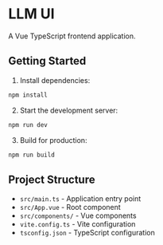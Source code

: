 # LLM UI

A Vue TypeScript frontend application.

## Getting Started

1. Install dependencies:

```bash
npm install
```

2. Start the development server:

```bash
npm run dev
```

3. Build for production:

```bash
npm run build
```

## Project Structure

- `src/main.ts` - Application entry point
- `src/App.vue` - Root component
- `src/components/` - Vue components
- `vite.config.ts` - Vite configuration
- `tsconfig.json` - TypeScript configuration
